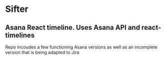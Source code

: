 # Sifter
## Asana React timeline. Uses Asana API and react-timelines

Repo incoudes a few functioning Asana versions as well as an incomplete version that is being adapted to Jira
